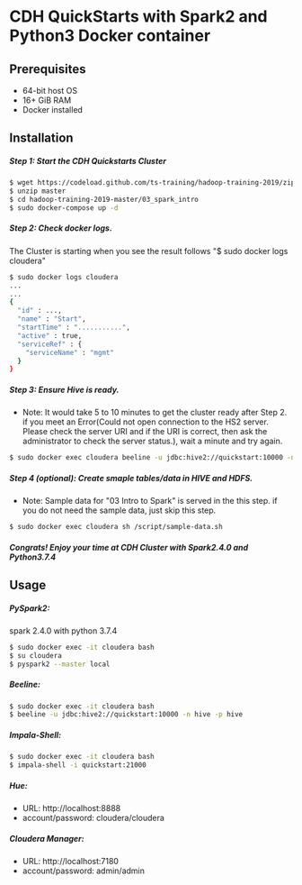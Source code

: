 # CDH QuickStarts with Spark2 and Python3 Docker container

## Prerequisites
* 64-bit host OS
* 16+ GiB RAM
* Docker installed

## Installation
##### Step 1: Start the CDH Quickstarts Cluster
```sh
$ wget https://codeload.github.com/ts-training/hadoop-training-2019/zip/master
$ unzip master
$ cd hadoop-training-2019-master/03_spark_intro
$ sudo docker-compose up -d
```

##### Step 2: Check docker logs. 
The Cluster is starting when you see the result follows "$ sudo docker logs cloudera"
```sh
$ sudo docker logs cloudera
...
...
{
  "id" : ...,
  "name" : "Start",
  "startTime" : "...........",
  "active" : true,
  "serviceRef" : {
    "serviceName" : "mgmt"
  }
}
```

##### Step 3: Ensure Hive is ready. 
* Note: It would take 5 to 10 minutes to get the cluster ready after Step 2. if you meet an Error(Could not open connection to the HS2 server. Please check the server URI and if the URI is correct, then ask the administrator to check the server status.), wait a minute and try again.  
```sh
$ sudo docker exec cloudera beeline -u jdbc:hive2://quickstart:10000 -n hive -p hive -e 'show databases'
```



##### Step 4 (optional): Create smaple tables/data in HIVE and HDFS. 
* Note: Sample data for "03 Intro to Spark" is served in the this step. if you do not need the sample data, just skip this step. 
```sh
$ sudo docker exec cloudera sh /script/sample-data.sh
```

##### Congrats! Enjoy your time at CDH Cluster with Spark2.4.0 and Python3.7.4

## Usage
##### PySpark2:
spark 2.4.0 with python 3.7.4
```sh
$ sudo docker exec -it cloudera bash
$ su cloudera
$ pyspark2 --master local
```
##### Beeline:
```sh
$ sudo docker exec -it cloudera bash
$ beeline -u jdbc:hive2://quickstart:10000 -n hive -p hive
```
##### Impala-Shell:
```sh
$ sudo docker exec -it cloudera bash
$ impala-shell -i quickstart:21000
```
##### Hue: 
* URL: http://localhost:8888
* account/password:  cloudera/cloudera

##### Cloudera Manager: 
* URL: http://localhost:7180
* account/password:  admin/admin